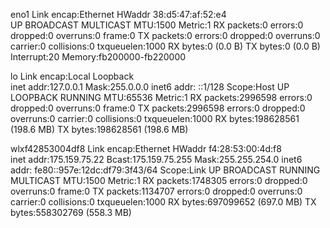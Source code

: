 eno1      Link encap:Ethernet  HWaddr 38:d5:47:af:52:e4  
          UP BROADCAST MULTICAST  MTU:1500  Metric:1
          RX packets:0 errors:0 dropped:0 overruns:0 frame:0
          TX packets:0 errors:0 dropped:0 overruns:0 carrier:0
          collisions:0 txqueuelen:1000 
          RX bytes:0 (0.0 B)  TX bytes:0 (0.0 B)
          Interrupt:20 Memory:fb200000-fb220000 

lo        Link encap:Local Loopback  
          inet addr:127.0.0.1  Mask:255.0.0.0
          inet6 addr: ::1/128 Scope:Host
          UP LOOPBACK RUNNING  MTU:65536  Metric:1
          RX packets:2996598 errors:0 dropped:0 overruns:0 frame:0
          TX packets:2996598 errors:0 dropped:0 overruns:0 carrier:0
          collisions:0 txqueuelen:1000 
          RX bytes:198628561 (198.6 MB)  TX bytes:198628561 (198.6 MB)

wlxf42853004df8 Link encap:Ethernet  HWaddr f4:28:53:00:4d:f8  
          inet addr:175.159.75.22  Bcast:175.159.75.255  Mask:255.255.254.0
          inet6 addr: fe80::957e:12dc:df79:3f43/64 Scope:Link
          UP BROADCAST RUNNING MULTICAST  MTU:1500  Metric:1
          RX packets:1748305 errors:0 dropped:0 overruns:0 frame:0
          TX packets:1134707 errors:0 dropped:0 overruns:0 carrier:0
          collisions:0 txqueuelen:1000 
          RX bytes:697099652 (697.0 MB)  TX bytes:558302769 (558.3 MB)

